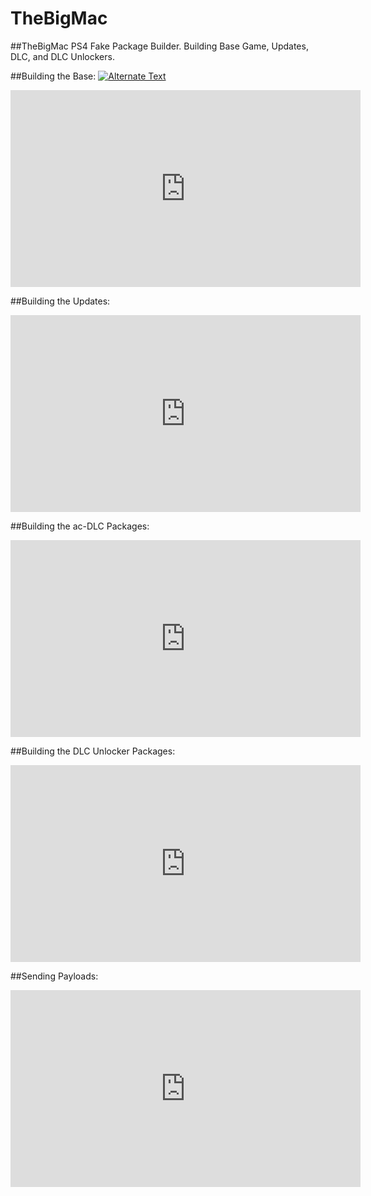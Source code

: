 # TheBigMac
##TheBigMac PS4 Fake Package Builder. Building Base Game, Updates, DLC, and DLC Unlockers.

##Building the Base:
[![Alternate Text](http://img.youtube.com/vi/YOUTUBE_VIDEO_ID_HERE/0.jpg)](https://www.youtube.com/embed/l3GmIRbsgF0)


<iframe width="560" height="315" src="https://www.youtube.com/embed/l3GmIRbsgF0" frameborder="0" allow="accelerometer; autoplay; clipboard-write; encrypted-media; gyroscope; picture-in-picture" allowfullscreen></iframe>


##Building the Updates:  

<iframe width="560" height="315" src="https://www.youtube.com/embed/c7kX6M5IAlc" frameborder="0" allow="accelerometer; autoplay; clipboard-write; encrypted-media; gyroscope; picture-in-picture" allowfullscreen></iframe>


##Building the ac-DLC Packages:  

<iframe width="560" height="315" src="https://www.youtube.com/embed/yNOXlRomx2g" frameborder="0" allow="accelerometer; autoplay; clipboard-write; encrypted-media; gyroscope; picture-in-picture" allowfullscreen></iframe>


##Building the DLC Unlocker Packages:  

<iframe width="560" height="315" src="https://www.youtube.com/embed/yOJ8j9KWwUc" frameborder="0" allow="accelerometer; autoplay; clipboard-write; encrypted-media; gyroscope; picture-in-picture" allowfullscreen></iframe>


##Sending Payloads: 

<iframe width="560" height="315" src="https://www.youtube.com/embed/WAAuju2xDjQ" frameborder="0" allow="accelerometer; autoplay; clipboard-write; encrypted-media; gyroscope; picture-in-picture" allowfullscreen></iframe>
